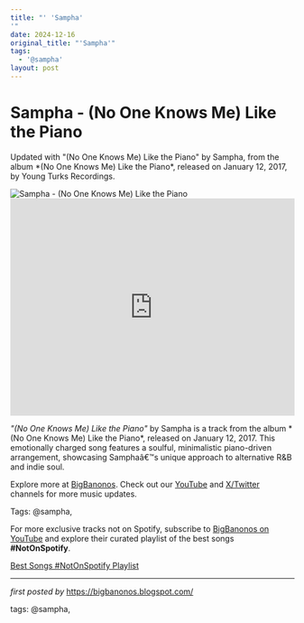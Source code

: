 ```yaml
---
title: "' 'Sampha'
'"
date: 2024-12-16
original_title: "'Sampha'"
tags:
  - '@sampha'
layout: post
---
```

<!-- Title of the Post -->
<h1 >Sampha - (No One Knows Me) Like the Piano</h1> <!-- Introductory Text -->
<p >Updated with "(No One Knows Me) Like the Piano" by Sampha, from the album *(No One Knows Me) Like the Piano*, released on January 12, 2017, by Young Turks Recordings.</p> <!-- Featured Image -->
<div > <img src="https://i.scdn.co/image/ab67616d0000b273c5b448ab369b6eb7ee1f9bd6" alt="Sampha - (No One Knows Me) Like the Piano" />
</div> <!-- YouTube Video Embed -->
<div > <iframe width="100%" height="385" src="https://www.youtube.com/embed/_NSuIYwBxu4" title="Sampha - (No One Knows Me) Like The Piano (Official Music Video)" frameborder="0" allow="accelerometer; autoplay; clipboard-write; encrypted-media; gyroscope; picture-in-picture; web-share" referrerpolicy="strict-origin-when-cross-origin" allowfullscreen></iframe>
</div> <!-- Song Information -->
<div > <p><em>"(No One Knows Me) Like the Piano"</em> by Sampha is a track from the album *(No One Knows Me) Like the Piano*, released on January 12, 2017. This emotionally charged song features a soulful, minimalistic piano-driven arrangement, showcasing Samphaâ€™s unique approach to alternative R&B and indie soul.</p>
</div> <!-- Footer Links -->
<div > <p>Explore more at <a href="https://bigbanonos.blogspot.com/" target="_blank">BigBanonos</a>. Check out our <a href="https://www.youtube.com/@BigBanonos" target="_blank">YouTube</a> and <a href="https://x.com/bigbanonos" target="_blank">X/Twitter</a> channels for more music updates.</p>
</div> <!-- Tags -->
<p >Tags: @sampha,</p>


<!--Subscribe and Playlist Links-->
<div>
    <p>For more exclusive tracks not on Spotify, subscribe to <a href="https://www.youtube.com/@BigBanonos" target="_blank">BigBanonos on YouTube</a> and explore their curated playlist of the best songs <strong>#NotOnSpotify</strong>.</p>
    <p><a href="https://www.youtube.com/playlist?list=PLtuNtuTatqI0kFahUCbtbfenC_ET5O_tr" target="_blank">Best Songs #NotOnSpotify Playlist<br /></a></p></div>

<hr />

<p><em>first posted by</em> <a href="https://bigbanonos.blogspot.com/" rel="noopener" target="_new">https://bigbanonos.blogspot.com/</a></p>

<p>tags: @sampha,</p>
